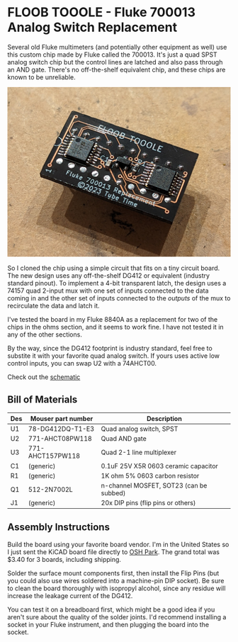 # FLOOB TOOOLE - Fluke 700013 Analog Switch Replacement
Several old Fluke multimeters (and potentially other equipment as well) use this custom chip made by Fluke called the 700013. It's just a quad SPST analog switch chip but the control lines are latched and also pass through an AND gate. There's no off-the-shelf equivalent chip, and these chips are known to be unreliable.

![FLOOB TOOOLE circuit board](https://github.com/schlae/TOOOLE/blob/main/TOOOLE.jpg)

So I cloned the chip using a simple circuit that fits on a tiny circuit board. The new design uses any off-the-shelf DG412 or equivalent (industry standard pinout). To implement a 4-bit transparent latch, the design uses a 74157 quad 2-input mux with one set of inputs connected to the data coming in and the other set of inputs connected to the *outputs* of the mux to recirculate the data and latch it.

I've tested the board in my Fluke 8840A as a replacement for two of the chips in the ohms section, and it seems to work fine. I have not tested it in any of the other sections.

By the way, since the DG412 footprint is industry standard, feel free to substite it with your favorite quad analog switch. If yours uses active low control inputs, you can swap U2 with a 74AHCT00.

Check out the [schematic](https://github.com/schlae/TOOOLE/blob/main/TOOOLE.pdf)

## Bill of Materials

| Des | Mouser part number | Description |
|-----|--------------------|-------------|
| U1  | 78-DG412DQ-T1-E3   | Quad analog switch, SPST |
| U2  | 771-AHCT08PW118    | Quad AND gate |
| U3  | 771-AHCT157PW118   | Quad 2-1 line multiplexer |
| C1  | (generic)          | 0.1uF 25V X5R 0603 ceramic capacitor |
| R1  | (generic)          | 1K ohm 5% 0603 carbon resistor |
| Q1  | 512-2N7002L        | n-channel MOSFET, SOT23 (can be subbed) |
| J1  | (generic)          | 20x DIP pins (flip pins or others) |

## Assembly Instructions

Build the board using your favorite board vendor. I'm in the United States so I just sent the KiCAD board file directly to [OSH Park](https://oshpark.com/). The grand total was $3.40 for 3 boards, including shipping.

Solder the surface mount components first, then install the Flip Pins (but you could also use wires soldered into a machine-pin DIP socket). Be sure to clean the board thoroughly with isopropyl alcohol, since any residue will increase the leakage current of the DG412.

You can test it on a breadboard first, which might be a good idea if you aren't sure about the quality of the solder joints. I'd recommend installing a socket in your Fluke instrument, and then plugging the board into the socket.
